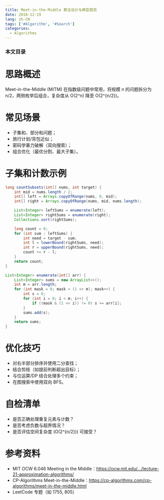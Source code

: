 ```yaml
---
title: Meet-in-the-Middle 算法设计与典型题目
date: 2018-12-19
lang: zh-CN
tags: ['#Algorithm', '#Search']
categories:
  - Algorithms
---
```


### 本文目录
<!-- toc -->

# 思路概述
Meet-in-the-Middle (MITM) 在指数级问题中常用，将规模 n 的问题拆分为 n/2，两侧枚举后组合，复杂度从 O(2^n) 降至 O(2^{n/2})。

# 常见场景
- 子集和、部分和问题；
- 旅行计划/背包近似；
- 密码学暴力破解（双向搜索）；
- 组合优化（最优分割、最大子集）。

# 子集和计数示例
```java
long countSubsets(int[] nums, int target) {
    int mid = nums.length / 2;
    int[] left = Arrays.copyOfRange(nums, 0, mid);
    int[] right = Arrays.copyOfRange(nums, mid, nums.length);

    List<Integer> leftSums = enumerate(left);
    List<Integer> rightSums = enumerate(right);
    Collections.sort(rightSums);

    long count = 0;
    for (int sum : leftSums) {
        int need = target - sum;
        int l = lowerBound(rightSums, need);
        int r = upperBound(rightSums, need);
        count += r - l;
    }
    return count;
}

List<Integer> enumerate(int[] arr) {
    List<Integer> sums = new ArrayList<>();
    int m = arr.length;
    for (int mask = 0; mask < (1 << m); mask++) {
        int s = 0;
        for (int i = 0; i < m; i++) {
            if ((mask & (1 << i)) != 0) s += arr[i];
        }
        sums.add(s);
    }
    return sums;
}
```

# 优化技巧
- 对右半部分排序并使用二分查找；
- 结合剪枝（如提前判断超出目标）；
- 与位运算/DP 结合处理多个约束；
- 在图搜索中使用双向 BFS。

# 自检清单
- 是否正确处理重复元素与计数？
- 是否考虑负数与超界情况？
- 是否评估空间复杂度 (O(2^{n/2})) 可接受？

# 参考资料
- MIT OCW 6.046 Meeting in the Middle：https://ocw.mit.edu/.../lecture-21-approximation-algorithms/
- CP-Algorithms Meet-in-the-Middle：https://cp-algorithms.com/cp-algorithms/meet-in-the-middle.html
- LeetCode 专题（如 1755, 805）
